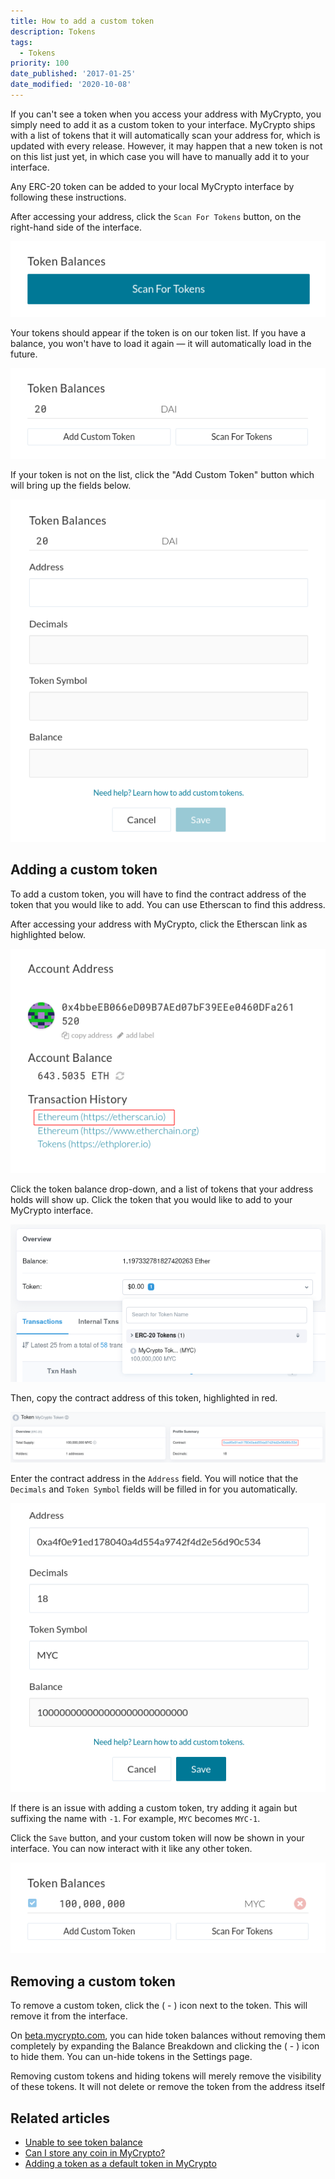 ```yaml
---
title: How to add a custom token
description: Tokens
tags:
  - Tokens
priority: 100
date_published: '2017-01-25'
date_modified: '2020-10-08'
---
```


If you can't see a token when you access your address with MyCrypto, you simply need to add it as a custom token to your interface. MyCrypto ships with a list of tokens that it will automatically scan your address for, which is updated with every release. However, it may happen that a new token is not on this list just yet, in which case you will have to manually add it to your interface.

Any ERC-20 token can be added to your local MyCrypto interface by following these instructions.

After accessing your address, click the `Scan For Tokens` button, on the right-hand side of the interface.

![Scan for tokens](../../assets/troubleshooting/tokens/adding-new-token-and-sending-custom-tokens/scan-for-tokens.png)

Your tokens should appear if the token is on our token list. If you have a balance, you won't have to load it again — it will automatically load in the future.

![Token balances](../../assets/troubleshooting/tokens/adding-new-token-and-sending-custom-tokens/token-balances.png)

If your token is not on the list, click the "Add Custom Token" button which will bring up the fields below.

![Add custom token](../../assets/troubleshooting/tokens/adding-new-token-and-sending-custom-tokens/add-custom-token.png)

## Adding a custom token

To add a custom token, you will have to find the contract address of the token that you would like to add. You can use Etherscan to find this address.

After accessing your address with MyCrypto, click the Etherscan link as highlighted below.

![Etherscan link](../../assets/troubleshooting/tokens/adding-new-token-and-sending-custom-tokens/etherscan-link.png)

Click the token balance drop-down, and a list of tokens that your address holds will show up. Click the token that you would like to add to your MyCrypto interface.

![Etherscan tokenlist](../../assets/troubleshooting/tokens/adding-new-token-and-sending-custom-tokens/etherscan-tokenlist.png)

Then, copy the contract address of this token, highlighted in red.

![Etherscan contract address](../../assets/troubleshooting/tokens/adding-new-token-and-sending-custom-tokens/etherscan-contract-address.png)

Enter the contract address in the `Address` field. You will notice that the `Decimals` and `Token Symbol` fields will be filled in for you automatically.

![Custom token fields filled](../../assets/troubleshooting/tokens/adding-new-token-and-sending-custom-tokens/custom-token-fields-filled.png)

If there is an issue with adding a custom token, try adding it again but suffixing the name with `-1`. For example, `MYC` becomes `MYC-1`.

Click the `Save` button, and your custom token will now be shown in your interface. You can now interact with it like any other token.

![Custom token added](../../assets/troubleshooting/tokens/adding-new-token-and-sending-custom-tokens/custom-token-added.png)

## Removing a custom token

To remove a custom token, click the ( - ) icon next to the token. This will remove it from the interface.

On [beta.mycrypto.com](https://beta.mycrypto.com/), you can hide token balances without removing them completely by expanding the Balance Breakdown and clicking the ( - ) icon to hide them. You can un-hide tokens in the Settings page.

Removing custom tokens and hiding tokens will merely remove the visibility of these tokens. It will not delete or remove the token from the address itself

## Related articles

- [Unable to see token balance](/troubleshooting/tokens/unable-to-see-token-balance)
- [Can I store any coin in MyCrypto?](/general-knowledge/about-mycrypto/does-mycrypto-support-bitcoin-or-other-coins)
- [Adding a token as a default token in MyCrypto](/developers/add-token-to-default-list)
